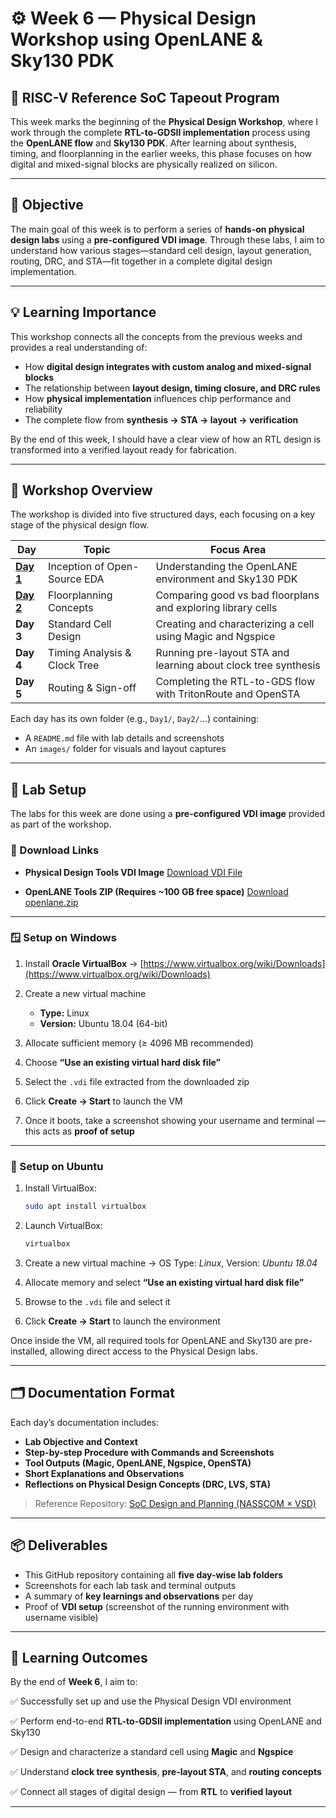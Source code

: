 # ⚙️ Week 6 — Physical Design Workshop using OpenLANE & Sky130 PDK

## 🧩 RISC-V Reference SoC Tapeout Program

This week marks the beginning of the **Physical Design Workshop**, where I work through the complete **RTL-to-GDSII implementation** process using the **OpenLANE flow** and **Sky130 PDK**.
After learning about synthesis, timing, and floorplanning in the earlier weeks, this phase focuses on how digital and mixed-signal blocks are physically realized on silicon.

---

## 🎯 Objective

The main goal of this week is to perform a series of **hands-on physical design labs** using a **pre-configured VDI image**. Through these labs, I aim to understand how various stages—standard cell design, layout generation, routing, DRC, and STA—fit together in a complete digital design implementation.

---

## 💡 Learning Importance

This workshop connects all the concepts from the previous weeks and provides a real understanding of:

* How **digital design integrates with custom analog and mixed-signal blocks**
* The relationship between **layout design, timing closure, and DRC rules**
* How **physical implementation** influences chip performance and reliability
* The complete flow from **synthesis → STA → layout → verification**

By the end of this week, I should have a clear view of how an RTL design is transformed into a verified layout ready for fabrication.

---

## 🧱 Workshop Overview

The workshop is divided into five structured days, each focusing on a key stage of the physical design flow.

| **Day**   | **Topic**                    | **Focus Area**                                                 |
| --------- | ---------------------------- | -------------------------------------------------------------- |
| **[Day 1](./Day1_Inception_OpenSourceEDA_OpenLANE_Sky130/readme.md)** | Inception of Open-Source EDA | Understanding the OpenLANE environment and Sky130 PDK          |
| **[Day 2](./Day2_GoodFloorplan_vs_BadFloorplan_and_LibraryCells/readme.md)** | Floorplanning Concepts       | Comparing good vs bad floorplans and exploring library cells   |
| **Day 3** | Standard Cell Design         | Creating and characterizing a cell using Magic and Ngspice     |
| **Day 4** | Timing Analysis & Clock Tree | Running pre-layout STA and learning about clock tree synthesis |
| **Day 5** | Routing & Sign-off           | Completing the RTL-to-GDS flow with TritonRoute and OpenSTA    |

Each day has its own folder (e.g., `Day1/`, `Day2/`…) containing:

* A `README.md` file with lab details and screenshots
* An `images/` folder for visuals and layout captures

---

## 🧰 Lab Setup

The labs for this week are done using a **pre-configured VDI image** provided as part of the workshop.

### 🔗 Download Links

* **Physical Design Tools VDI Image**
  [Download VDI File](https://drive.google.com/file/d/1Ri30Yeqjyprv-rStHEScUMpKtw2JfVJe/view)

* **OpenLANE Tools ZIP (Requires ~100 GB free space)**
  [Download openlane.zip](https://vsd-labs.sgp1.cdn.digitaloceanspaces.com/vsd-labs/openlane.zip)

---

### 🪟 Setup on Windows

1. Install **Oracle VirtualBox** → [https://www.virtualbox.org/wiki/Downloads](https://www.virtualbox.org/wiki/Downloads)
2. Create a new virtual machine

   * **Type:** Linux
   * **Version:** Ubuntu 18.04 (64-bit)
3. Allocate sufficient memory (≥ 4096 MB recommended)
4. Choose **“Use an existing virtual hard disk file”**
5. Select the `.vdi` file extracted from the downloaded zip
6. Click **Create → Start** to launch the VM
7. Once it boots, take a screenshot showing your username and terminal — this acts as **proof of setup**

---

### 🐧 Setup on Ubuntu

1. Install VirtualBox:

   ```bash
   sudo apt install virtualbox
   ```
2. Launch VirtualBox:

   ```bash
   virtualbox
   ```
3. Create a new virtual machine → OS Type: *Linux*, Version: *Ubuntu 18.04*
4. Allocate memory and select **“Use an existing virtual hard disk file”**
5. Browse to the `.vdi` file and select it
6. Click **Create → Start** to launch the environment

Once inside the VM, all required tools for OpenLANE and Sky130 are pre-installed, allowing direct access to the Physical Design labs.

---

## 🗂️ Documentation Format

Each day’s documentation includes:

* **Lab Objective and Context**
* **Step-by-step Procedure with Commands and Screenshots**
* **Tool Outputs (Magic, OpenLANE, Ngspice, OpenSTA)**
* **Short Explanations and Observations**
* **Reflections on Physical Design Concepts (DRC, LVS, STA)**

> Reference Repository: [SoC Design and Planning (NASSCOM × VSD)](https://github.com/fayizferosh/soc-design-and-planning-nasscom-vsd/)

---

## 📦 Deliverables

* This GitHub repository containing all **five day-wise lab folders**
* Screenshots for each lab task and terminal outputs
* A summary of **key learnings and observations** per day
* Proof of **VDI setup** (screenshot of the running environment with username visible)

---

## 🧠 Learning Outcomes

By the end of **Week 6**, I aim to:

✅ Successfully set up and use the Physical Design VDI environment

✅ Perform end-to-end **RTL-to-GDSII implementation** using OpenLANE and Sky130

✅ Design and characterize a standard cell using **Magic** and **Ngspice**

✅ Understand **clock tree synthesis**, **pre-layout STA**, and **routing concepts**

✅ Connect all stages of digital design — from **RTL** to **verified layout**

---
